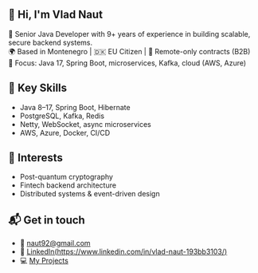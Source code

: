 ## 👋 Hi, I'm Vlad Naut

🎯 Senior Java Developer with 9+ years of experience in building scalable, secure backend systems.  
🌍 Based in Montenegro | 🇩🇰 EU Citizen | 💼 Remote-only contracts (B2B)  
🚀 Focus: Java 17, Spring Boot, microservices, Kafka, cloud (AWS, Azure)

## 🔧 Key Skills

- Java 8–17, Spring Boot, Hibernate
- PostgreSQL, Kafka, Redis
- Netty, WebSocket, async microservices
- AWS, Azure, Docker, CI/CD

## 🧠 Interests

- Post-quantum cryptography  
- Fintech backend architecture  
- Distributed systems & event-driven design  

## 📬 Get in touch

- 📧 naut92@gmail.com  
- 💼 [LinkedIn(https://www.linkedin.com/in/vlad-naut-193bb3103/)](#)  
- 💻 [My Projects](https://github.com/naut92)

